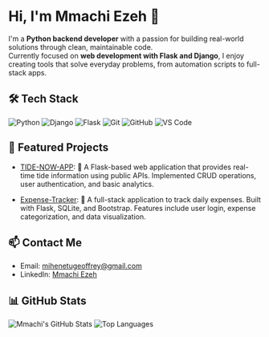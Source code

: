 # Hi, I'm Mmachi Ezeh 👋

I'm a **Python backend developer** with a passion for building real-world solutions through clean, maintainable code.  
Currently focused on **web development with Flask and Django**, I enjoy creating tools that solve everyday problems, from automation scripts to full-stack apps.

## 🛠️ Tech Stack

![Python](https://img.shields.io/badge/Python-3776AB?style=for-the-badge&logo=python&logoColor=white)
![Django](https://img.shields.io/badge/Django-092E20?style=for-the-badge&logo=django&logoColor=white)
![Flask](https://img.shields.io/badge/Flask-000000?style=for-the-badge&logo=flask&logoColor=white)
![Git](https://img.shields.io/badge/Git-F05032?style=for-the-badge&logo=git&logoColor=white)
![GitHub](https://img.shields.io/badge/GitHub-181717?style=for-the-badge&logo=github&logoColor=white)
![VS Code](https://img.shields.io/badge/VSCode-007ACC?style=for-the-badge&logo=visualstudiocode&logoColor=white)

## 📌 Featured Projects

- [TIDE-NOW-APP](https://github.com/techwitlawri/TIDE-NOW-APP): 🌊 A Flask-based web application that provides real-time tide information using public APIs. Implemented CRUD operations, user authentication, and basic analytics.

- [Expense-Tracker](https://github.com/techwitlawri/Expense-Tracker): 💸 A full-stack application to track daily expenses. Built with Flask, SQLite, and Bootstrap. Features include user login, expense categorization, and data visualization.


## 📫 Contact Me
- Email: mihenetugeoffrey@gmail.com
- LinkedIn: [Mmachi Ezeh](https://www.linkedin.com/in/mmachilawri/)


## 📊 GitHub Stats

![Mmachi's GitHub Stats](https://github-readme-stats.vercel.app/api?username=techwitlawri&show_icons=true&theme=tokyonight)
![Top Languages](https://github-readme-stats.vercel.app/api/top-langs/?username=techwitlawri&layout=compact&theme=tokyonight)
